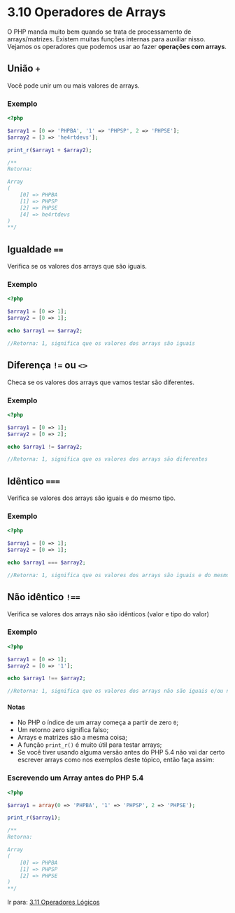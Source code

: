 # 3.10 Operadores de Arrays

O PHP manda muito bem quando se trata de processamento de arrays/matrizes.
Existem muitas funções internas para auxiliar nisso.
Vejamos os operadores que podemos usar ao fazer **operações com arrays**.

## União `+`

Você pode unir um ou mais valores de arrays.

### Exemplo

```php
<?php

$array1 = [0 => 'PHPBA', '1' => 'PHPSP', 2 => 'PHPSE'];
$array2 = [3 => 'he4rtdevs'];

print_r($array1 + $array2);

/**
Retorna:

Array
(
    [0] => PHPBA
    [1] => PHPSP
    [2] => PHPSE
    [4] => he4rtdevs
)
**/
```

## Igualdade `==`

Verifica se os valores dos arrays que são iguais.

### Exemplo

```php
<?php

$array1 = [0 => 1];
$array2 = [0 => 1];

echo $array1 == $array2;

//Retorna: 1, significa que os valores dos arrays são iguais
```

## Diferença `!=` ou `<>`

Checa se os valores dos arrays que vamos testar são diferentes.

### Exemplo
```php
<?php

$array1 = [0 => 1];
$array2 = [0 => 2];

echo $array1 != $array2;

//Retorna: 1, significa que os valores dos arrays são diferentes
```

## Idêntico `===`

Verifica se valores dos arrays são iguais e do mesmo tipo.

### Exemplo
```php
<?php

$array1 = [0 => 1];
$array2 = [0 => 1];

echo $array1 === $array2;

//Retorna: 1, significa que os valores dos arrays são iguais e do mesmo tipo (número inteiro)
```
## Não idêntico `!==`

Verifica se valores dos arrays não são idênticos (valor e tipo do valor)

### Exemplo
```php
<?php

$array1 = [0 => 1];
$array2 = [0 => '1'];

echo $array1 !== $array2;

//Retorna: 1, significa que os valores dos arrays não são iguais e/ou não são do mesmo tipo (número inteiro)
```

#### Notas

- No PHP o índice de um array começa a partir de zero `0`;
- Um retorno zero significa falso;
- Arrays e matrizes são a mesma coisa;
- A função `print_r()` é muito útil para testar arrays;
- Se você tiver usando alguma versão antes do PHP 5.4 não vai dar certo escrever arrays como nos exemplos deste tópico,
então faça assim:

### Escrevendo um Array antes do PHP 5.4
```php
<?php

$array1 = array(0 => 'PHPBA', '1' => 'PHPSP', 2 => 'PHPSE');

print_r($array1);

/**
Retorna:

Array
(
    [0] => PHPBA
    [1] => PHPSP
    [2] => PHPSE
)
**/
```

Ir para: [3.11 Operadores Lógicos](https://github.com/DanielHe4rt/php4noobs/blob/master/3-Basico/11-Operadores-logicos.md)